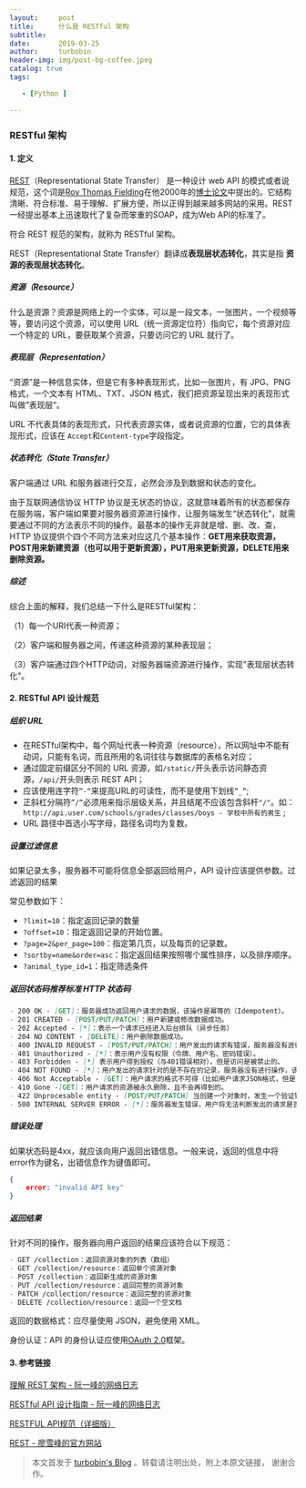 ```yaml
---
layout:     post
title:      什么是 RESTful 架构
subtitle:   
date:       2019-03-25
author:     turbobin
header-img: img/post-bg-coffee.jpeg
catalog: true
tags:

   - [Python ]

---
```


### RESTful 架构

#### 1. 定义

[REST](https://zh.wikipedia.org/wiki/%E8%A1%A8%E7%8E%B0%E5%B1%82%E7%8A%B6%E6%80%81%E8%BD%AC%E6%8D%A2)（Representational State Transfer） 是一种设计 web API 的模式或者说规范，这个词是[Roy Thomas Fielding](http://en.wikipedia.org/wiki/Roy_Fielding)在他2000年的[博士论文](http://www.ics.uci.edu/~fielding/pubs/dissertation/top.htm)中提出的。它结构清晰、符合标准、易于理解、扩展方便，所以正得到越来越多网站的采用。REST一经提出基本上迅速取代了复杂而笨重的SOAP，成为Web API的标准了。

符合 REST 规范的架构，就称为 RESTful 架构。

REST（Representational State Transfer）翻译成**表现层状态转化**，其实是指 **资源的表现层状态转化**。

##### 资源（Resource）

什么是资源？资源是网络上的一个实体，可以是一段文本，一张图片，一个视频等等，要访问这个资源，可以使用 URL（统一资源定位符）指向它，每个资源对应一个特定的 URL，要获取某个资源，只要访问它的 URL 就行了。

##### 表现层（Representation）

“资源”是一种信息实体，但是它有多种表现形式，比如一张图片，有 JPG、PNG 格式，一个文本有 HTML、TXT、JSON 格式，我们把资源呈现出来的表现形式叫做”表现层“。

URL 不代表具体的表现形式，只代表资源实体，或者说资源的位置，它的具体表现形式，应该在 `Accept`和`Content-type`字段指定。

##### 状态转化（State Transfer）

客户端通过 URL 和服务器进行交互，必然会涉及到数据和状态的变化。

由于互联网通信协议 HTTP 协议是无状态的协议，这就意味着所有的状态都保存在服务端，客户端如果要对服务器资源进行操作，让服务端发生“状态转化”，就需要通过不同的方法表示不同的操作。最基本的操作无非就是增、删、改、查，HTTP 协议提供个四个不同方法来对应这几个基本操作：**GET用来获取资源，POST用来新建资源（也可以用于更新资源），PUT用来更新资源，DELETE用来删除资源。**

##### 综述

综合上面的解释，我们总结一下什么是RESTful架构：

（1）每一个URI代表一种资源；

（2）客户端和服务器之间，传递这种资源的某种表现层；

（3）客户端通过四个HTTP动词，对服务器端资源进行操作，实现"表现层状态转化"。

#### 2. RESTful API 设计规范

##### 组织 URL

- 在RESTful架构中，每个网址代表一种资源（resource），所以网址中不能有动词，只能有名词，而且所用的名词往往与数据库的表格名对应；
- 通过固定前缀区分不同的 URL 资源，如`/static/`开头表示访问静态资源，`/api/`开头则表示 REST API；
- 应该使用连字符`”-“`来提高URL的可读性，而不是使用下划线`”_”`;
- 正斜杠分隔符`”/“`必须用来指示层级关系，并且结尾不应该包含斜杆`"/"`。如：`http://api.user.com/schools/grades/classes/boys - 学校中所有的男生` ;
- URL 路径中首选小写字母，路径名词均为复数。

##### 设置过滤信息

如果记录太多，服务器不可能将信息全部返回给用户，API 设计应该提供参数。过滤返回的结果

常见参数如下：

- `?limit=10`：指定返回记录的数量
- `?offset=10`：指定返回记录的开始位置。
- `?page=2&per_page=100`：指定第几页，以及每页的记录数。
- `?sortby=name&order=asc`：指定返回结果按照哪个属性排序，以及排序顺序。
- `?animal_type_id=1`：指定筛选条件

##### 返回状态码推荐标准 HTTP 状态码

```markdown
- 200 OK - [GET]：服务器成功返回用户请求的数据，该操作是幂等的（Idempotent）。
- 201 CREATED - [POST/PUT/PATCH]：用户新建或修改数据成功。
- 202 Accepted - [*]：表示一个请求已经进入后台排队（异步任务）
- 204 NO CONTENT - [DELETE]：用户删除数据成功。
- 400 INVALID REQUEST - [POST/PUT/PATCH]：用户发出的请求有错误，服务器没有进行新建或修改数据的操作，该操作是幂等的。
- 401 Unauthorized - [*]：表示用户没有权限（令牌、用户名、密码错误）。
- 403 Forbidden - [*] 表示用户得到授权（与401错误相对），但是访问是被禁止的。
- 404 NOT FOUND - [*]：用户发出的请求针对的是不存在的记录，服务器没有进行操作，该操作是幂等的。
- 406 Not Acceptable - [GET]：用户请求的格式不可得（比如用户请求JSON格式，但是只有XML格式）。
- 410 Gone -[GET]：用户请求的资源被永久删除，且不会再得到的。
- 422 Unprocesable entity - [POST/PUT/PATCH] 当创建一个对象时，发生一个验证错误。
- 500 INTERNAL SERVER ERROR - [*]：服务器发生错误，用户将无法判断发出的请求是否成功。

```

##### 错误处理

如果状态码是4xx，就应该向用户返回出错信息。一般来说，返回的信息中将error作为键名，出错信息作为键值即可。

```json
{
    error: "invalid API key"
}
```

##### 返回结果

针对不同的操作，服务器向用户返回的结果应该符合以下规范：

```markdown
- GET /collection：返回资源对象的列表（数组）
- GET /collection/resource：返回单个资源对象
- POST /collection：返回新生成的资源对象
- PUT /collection/resource：返回完整的资源对象
- PATCH /collection/resource：返回完整的资源对象
- DELETE /collection/resource：返回一个空文档
```

返回的数据格式：应尽量使用 JSON，避免使用 XML。

身份认证：API 的身份认证应使用[OAuth 2.0](http://www.ruanyifeng.com/blog/2014/05/oauth_2_0.html)框架。



#### 3. 参考链接

[理解 REST 架构 - 阮一峰的网络日志](http://www.ruanyifeng.com/blog/2011/09/restful.html)

[RESTful API 设计指南 - 阮一峰的网络日志](http://www.ruanyifeng.com/blog/2014/05/restful_api.html)

[RESTFUL API规范（详细版）](https://i6448038.github.io/2017/06/28/rest-%E6%8E%A5%E5%8F%A3%E8%A7%84%E8%8C%83/)

[REST - 廖雪峰的官方网站](https://www.liaoxuefeng.com/wiki/001434446689867b27157e896e74d51a89c25cc8b43bdb3000/001473590199114b8523ba038dd4359a16ad0bbd3c8a1f2000)







> 本文首发于 [turbobin's Blog](https://turbobin.github.io/) 。转载请注明出处，附上本原文链接， 谢谢合作。